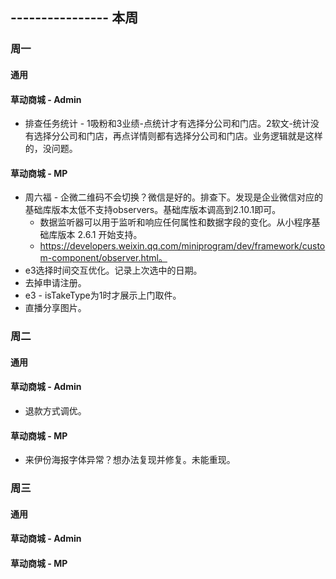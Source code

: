 ## ---------------- 本周

### 周一
#### 通用
#### 草动商城 - Admin
* 排查任务统计 - 1吸粉和3业绩-点统计才有选择分公司和门店。2软文-统计没有选择分公司和门店，再点详情则都有选择分公司和门店。业务逻辑就是这样的，没问题。
#### 草动商城 - MP
* 周六福 - 企微二维码不会切换？微信是好的。排查下。发现是企业微信对应的基础库版本太低不支持observers。基础库版本调高到2.10.1即可。
  - 数据监听器可以用于监听和响应任何属性和数据字段的变化。从小程序基础库版本 2.6.1 开始支持。
  - https://developers.weixin.qq.com/miniprogram/dev/framework/custom-component/observer.html。
* e3选择时间交互优化。记录上次选中的日期。
* 去掉申请注册。
* e3 - isTakeType为1时才展示上门取件。
* 直播分享图片。

### 周二
#### 通用
#### 草动商城 - Admin
* 退款方式调优。
#### 草动商城 - MP
* 来伊份海报字体异常？想办法复现并修复。未能重现。

### 周三
#### 通用
#### 草动商城 - Admin
#### 草动商城 - MP
